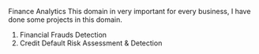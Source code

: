 Finance Analytics
This domain in very important for every business, I have done some projects in this domain.
 1. Financial Frauds Detection
 2. Credit Default Risk Assessment & Detection
